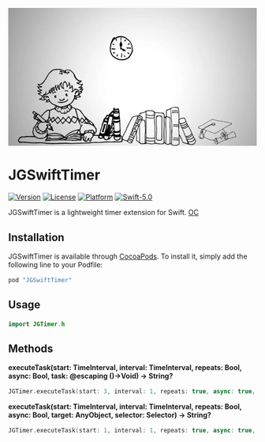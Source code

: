<p align="center" >
  <img src="https://github.com/JanyGee/JGSwiftTimer/blob/main/Source/icon.png">
</p>

# JGSwiftTimer
[![Version](https://img.shields.io/cocoapods/v/JGSwiftTimer.svg?style=flat)](http://cocoapods.org/pods/JGSwiftTimer)
[![License](https://img.shields.io/cocoapods/l/JGSwiftTimer.svg?style=flat)](http://cocoapods.org/pods/JGSwiftTimer)
[![Platform](https://img.shields.io/cocoapods/p/JGSwiftTimer.svg?style=flat)](http://cocoapods.org/pods/JGSwiftTimer)
[![Swift-5.0](http://img.shields.io/badge/Swift-5.0-blue.svg)]()

JGSwiftTimer is a lightweight timer extension for Swift.     [OC](https://github.com/JanyGee/JGOCTimer)

## Installation

JGSwiftTimer is available through [CocoaPods](http://cocoapods.org). To install
it, simply add the following line to your Podfile:

```ruby
pod "JGSwiftTimer"
```

## Usage

```swift
import JGTimer.h
```

## Methods
**executeTask(start: TimeInterval, interval: TimeInterval, repeats: Bool, async: Bool, task: @escaping ()->Void) -> String?**
```Swift
JGTimer.executeTask(start: 3, interval: 1, repeats: true, async: true, task: {self.doTask()})
```

**executeTask(start: TimeInterval, interval: TimeInterval, repeats: Bool, async: Bool, target: AnyObject, selector: Selector) -> String?**
```Swift
JGTimer.executeTask(start: 1, interval: 1, repeats: true, async: true, target: self, selector: #selector(doTask))
```
